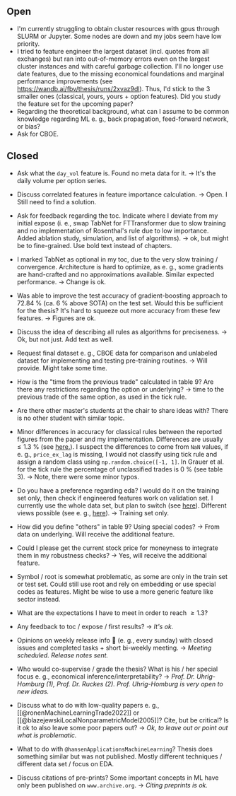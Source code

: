 ## Open
- I'm currently struggling to obtain cluster resources with gpus through SLURM or Jupyter. Some nodes are down and my jobs seem have low priority. 
- I tried to feature engineer the largest dataset (incl. quotes from all exchanges) but ran into out-of-memory errors even on the largest cluster instances and with careful garbage collection. I'll no longer use date features, due to the missing economical foundations and marginal performance improvements (see https://wandb.ai/fbv/thesis/runs/2xvaz9dl). Thus, I'd stick to the 3 smaller ones (classical, yours, yours + option features). Did you study the feature set for the upcoming paper? 
- Regarding the theoretical background, what can I assume to be common knowledge regarding ML e. g., back propagation, feed-forward network, or bias?
- Ask for CBOE.

## Closed
- Ask what the `day_vol` feature is. Found no meta data for it. -> It's the daily volume per option series. 
- Discuss correlated features in feature importance calculation. -> Open. I Still need to find a solution.
- Ask for feedback regarding the toc. Indicate where I deviate from my initial expose (i. e., swap TabNet for FTTransformer due to slow training and no implementation of Rosenthal's rule due to low importance. Added ablation study, simulation, and list of algorithms). -> ok, but might be to fine-grained. Use bold text instead of chapters.
- I marked TabNet as optional in my toc, due to the very slow training / convergence. Architecture is hard to optimize, as e. g., some gradients are hand-crafted and no approximations available. Similar expected performance. -> Change is ok.
- Was able to improve the test accuracy of gradient-boosting approach to 72.84 % (ca. 6 % above SOTA) on the test set. Would this be sufficient for the thesis? It's hard to squeeze out more accuracy from these few features. -> Figures are ok.
- Discuss the idea of describing all rules as algorithms for preciseness. -> Ok, but not just. Add text as well.
- Request final dataset e. g., CBOE data for comparison and unlabeled dataset for implementing and testing pre-training routines. -> Will provide. Might take some time.

- How is the "time from the previous trade" calculated in table 9? Are there any restrictions regarding the option or underlying? -> time to the previous trade of the same option, as used in the tick rule.
- Are there other master's students at the chair to share ideas with? There is no other student with similar topic.
- Minor differences in accuracy for classical rules between the reported figures from the paper and my implementation. Differences are usually $\leq 1.3~\%$  (see [here.](https://github.com/KarelZe/thesis/blob/main/notebooks/4.0a-mb-classical_rules.ipynb)). I suspect the differences to come from `NaN` values, if e. g., `price_ex_lag` is missing, I would not classify using tick rule and assign a random class using `np.random.choice([-1, 1]`. In Grauer et al. for the tick rule the percentage of unclassified trades is $0~\%$ (see table 3). -> Note, there were some minor typos.
- Do you have a preference regarding eda? I would do it on the training set only, then check if engineered features work on validation set. I currently use the whole data set, but plan to switch (see [here](https://github.com/KarelZe/thesis/blob/feature-engineering/notebooks/3.0a-mb-data_preprocessing_explanatory_data_analysis.ipynb)).  Different views possible (see e. g., [here](https://stats.stackexchange.com/questions/424263/should-exploratory-data-analysis-include-validation-set)). -> Training set only.

- How did you define "others" in table 9? Using special codes? -> From data on underlying. Will receive the additional feature.
- Could I please get the current stock price for moneyness to integrate them in my robustness checks? -> Yes, will receive the additional feature.
- Symbol / root is somewhat problematic, as some are only in the train set or test set. Could still use root and rely on embedding or use special codes as features. Might be wise to use a more generic feature like sector instead.
- What are the expectations I have to meet in order to reach $\geq 1.3$?
- Any feedback to toc / expose / first results? -> *It's ok.*
- Opinions on weekly release info 📧 (e. g., every sunday) with closed issues and completed tasks + short bi-weekly meeting. -> *Meeting scheduled. Release notes sent.*
- Who would co-supervise / grade the thesis? What is his / her special focus e. g., economical inference/interpretability? -> *Prof. Dr. Uhrig-Homburg (1), Prof. Dr. Ruckes (2). Prof. Uhrig-Homburg is very open to new ideas.* 
- Discuss what to do with low-quality papers e. g., [[@ronenMachineLearningTrade2022]] or [[@blazejewskiLocalNonparametricModel2005]]? Cite, but be critical? Is it ok to also leave some poor papers out? -> *Ok, to leave out or point out what is problematic.*
- What to do with `@hansenApplicationsMachineLearning`? Thesis does something similar but was not published. Mostly different techniques / different data set / focus on EDA.
- Discuss citations of pre-prints? Some important concepts in ML have only been published on `www.archive.org`. -> *Citing preprints is ok.*